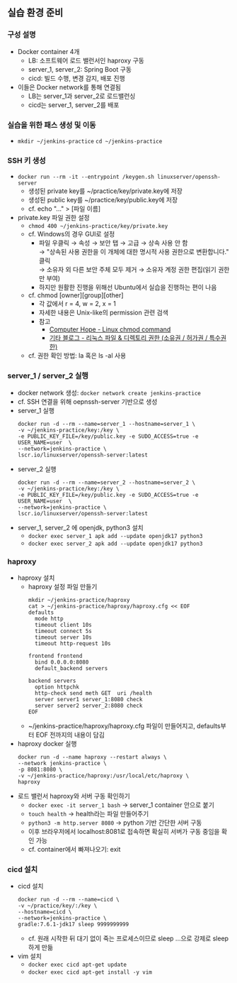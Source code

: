 ## 실습 환경 준비

### 구성 설명
- Docker container 4개
  - LB: 소프트웨어 로드 밸런서인 haproxy 구동
  - server_1, server_2: Spring Boot 구동
  - cicd: 빌드 수행, 변경 감지, 배포 진행
- 이들은 Docker network를 통해 연결됨
  - LB는 server_1과 server_2로 로드밸런싱
  - cicd는 server_1, server_2를 배포

### 실습을 위한 패스 생성 및 이동
- `mkdir ~/jenkins-practice` `cd ~/jenkins-practice`

### SSH 키 생성
- `docker run --rm -it --entrypoint /keygen.sh linuxserver/openssh-server`
  - 생성된 private key를 ~/practice/key/private.key에 저장
  - 생성된 public key를 ~/practice/key/public.key에 저장
  - cf. echo "..." > \[파일 이름\]
- private.key 파일 권한 설정
  - `chmod 400 ~/jenkins-practice/key/private.key`
  - cf. Windows의 경우 GUI로 설정
    - 파일 우클릭 → 속성 → 보안 탭 → 고급 → 상속 사용 안 함  
→ "상속된 사용 권한을 이 개체에 대한 명시적 사용 권한으로 변환합니다." 클릭  
→ 소유자 외 다른 보안 주체 모두 제거 → 소유자 계정 권한 편집(읽기 권한만 부여)
    - 하지만 원활한 진행을 위해선 Ubuntu에서 실습을 진행하는 편이 나음
  - cf. chmod \[owner\]\[group\]\[other\]
    - 각 값에서 r = 4, w = 2, x = 1
    - 자세한 내용은 Unix-like의 permission 관련 검색
    - 참고
      - [Computer Hope - Linux chmod command](https://www.computerhope.com/unix/uchmod.htm)
      - [기타 블로그 - 리눅스 파일 & 디렉토리 권한 (소유권 / 허가권 / 특수권한)](https://inpa.tistory.com/entry/LINUX-%F0%9F%93%9A-%ED%8C%8C%EC%9D%BC-%EA%B6%8C%ED%95%9C-%EC%86%8C%EC%9C%A0%EA%B6%8C%ED%97%88%EA%B0%80%EA%B6%8C-%F0%9F%92%AF-%EC%A0%95%EB%A6%AC#%EC%86%8C%EC%9C%A0%EA%B6%8C__%ED%97%88%EA%B0%80%EA%B6%8C_%ED%99%95%EC%9D%B8_%EB%B0%A9%EB%B2%95)
  - cf. 권한 확인 방법: la 혹은 ls -al 사용

### server_1 / server_2 실행
- docker network 생성: `docker network create jenkins-practice`
- cf. SSH 연결을 위해 oepnssh-server 기반으로 생성
- server_1 실행
  ```text
  docker run -d --rm --name=server_1 --hostname=server_1 \
  -v ~/jenkins-practice/key:/key \
  -e PUBLIC_KEY_FILE=/key/public.key -e SUDO_ACCESS=true -e USER_NAME=user  \
  --network=jenkins-practice \
  lscr.io/linuxserver/openssh-server:latest
  ```
- server_2 실행
  ```text
  docker run -d --rm --name=server_2 --hostname=server_2 \
  -v ~/jenkins-practice/key:/key \
  -e PUBLIC_KEY_FILE=/key/public.key -e SUDO_ACCESS=true -e USER_NAME=user  \
  --network=jenkins-practice \
  lscr.io/linuxserver/openssh-server:latest
  ```
- server_1, server_2 에 openjdk, python3 설치
  - `docker exec server_1 apk add --update openjdk17 python3`
  - `docker exec server_2 apk add --update openjdk17 python3`

### haproxy
- haproxy 설치
  - haproxy 설정 파일 만들기
    ```text
    mkdir ~/jenkins-practice/haproxy
    cat > ~/jenkins-practice/haproxy/haproxy.cfg << EOF
    defaults
      mode http
      timeout client 10s
      timeout connect 5s
      timeout server 10s
      timeout http-request 10s

    frontend frontend
      bind 0.0.0.0:8080
      default_backend servers

    backend servers
      option httpchk
      http-check send meth GET  uri /health
      server server1 server_1:8080 check
      server server2 server_2:8080 check
    EOF
    ```
  - ~/jenkins-practice/haproxy/haproxy.cfg 파일이 만들어지고, defaults부터 EOF 전까지의 내용이 담김
- haproxy docker 실행
  ```text
  docker run -d --name haproxy --restart always \
  --network jenkins-practice \
  -p 8081:8080 \
  -v ~/jenkins-practice/haproxy:/usr/local/etc/haproxy \
  haproxy
  ```
- 로드 밸런서 haproxy와 서버 구동 확인하기
  - `docker exec -it server_1 bash` → server_1 container 안으로 붙기
  - `touch health` → health라는 파일 만들어주기
  - `python3 -m http.server 8080` → python 기반 간단한 서버 구동
  - 이후 브라우저에서 localhost:8081로 접속하면 확실히 서버가 구동 중임을 확인 가능
  - cf. container에서 빠져나오기: exit

### cicd 설치
- cicd 설치
  ```text
  docker run -d --rm --name=cicd \
  -v ~/practice/key/:/key \
  --hostname=cicd \
  --network=jenkins-practice \
  gradle:7.6.1-jdk17 sleep 9999999999
  ```
  - cf. 원래 시작한 뒤 대기 없이 죽는 프로세스이므로 sleep ...으로 강제로 sleep 하게 만듦
- vim 설치
  - `docker exec cicd apt-get update`
  - `docker exec cicd apt-get install -y vim`
